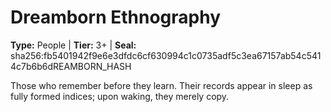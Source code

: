 # Dreamborn Ethnography

**Type:** People | **Tier:** 3+ | **Seal:** sha256:fb5401942f9e6e3dfdc6cf630994c1c0735adf5c3ea67157ab54c5414c7b6b6dREAMBORN_HASH

Those who remember before they learn. Their records appear in sleep as fully formed indices; upon waking, they merely copy.
